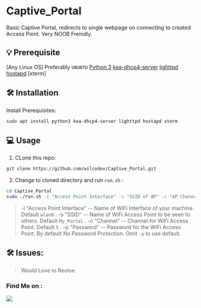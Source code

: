 # Captive_Portal
Basic Captive Portal, redirects to single webpage on connecting to created Access Point. Very NOOB Freindly.

## 💡 Prerequisite
[Any Linux OS] Preferably `UBUNTU`
[Python 3](https://www.python.org/)
[kea-dhcp4-server](https://kea.isc.org/)
[lighttpd](https://www.lighttpd.net)
[hostapd](https://w1.fi/hostapd/)
[xterm]

## 🛠️ Installation

Install Prerequisites:

```bash
sudo apt install python3 kea-dhcp4-server lighttpd hostapd xterm
```

## 💻 Usage

1. CLone this repo:

```bash 
git clone https://github.com/wilcodex/Captive_Portal.git
```

2. Change to cloned directory and run `run.sh` :

```bash
cd Captive_Portal
sudo ./run.sh -i "Access Point Interface" -s "SSID of AP" -c "AP Channel" -p "Password"
```

> -i "Access Point Interface" -- Name of WiFi Interface of your machine. Default `wlan0` .
> -s "SSID" -- Name of WiFi Access Point to be seen to others. Default `My_Portal` .
> -c "Channel" -- Channel for WiFi Access Point. Default `5` .
> -p "Password" -- Password for the WiFi Access Point. By default No Password Protection. Omit `-p` to use default.

## 🛠️ Issues:

> Would Love to Reolve.

### Find Me on :
<p align="left">
  <a href="https://github.com/wilcodex" target="_blank"><img src="https://img.shields.io/badge/Github-HTR--TECH-green?style=for-the-badge&logo=github"></a>
